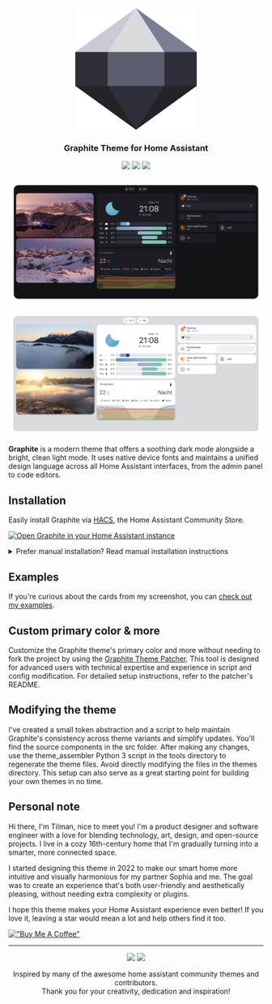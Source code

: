 <p align="center"><img src="https://raw.githubusercontent.com/TilmanGriesel/graphite/HEAD/docs/logo.png" width="240" alt="Logo Graphite Theme"/></p>
<h3 align="center">Graphite Theme for Home Assistant</h3>
<p align="center">
	<a href="https://my.home-assistant.io/redirect/hacs_repository/?owner=TilmanGriesel&repository=graphite&category=theme"><img src="https://img.shields.io/badge/hacs-default-blue?colorA=1F2229&colorB=5c5e70&style=for-the-badge"></a>
	<a href="https://github.com/tilmangriesel/graphite/stargazers"><img src="https://img.shields.io/github/stars/tilmangriesel/graphite?colorA=1F2229&colorB=5c5e70&style=for-the-badge"></a>
	<a href="https://github.com/tilmangriesel/graphite/issues"><img src="https://img.shields.io/github/issues/tilmangriesel/graphite?colorA=1F2229&colorB=5c5e70&style=for-the-badge"></a>
</p>

<p align="center"><img src="https://raw.githubusercontent.com/TilmanGriesel/graphite/HEAD/docs/screenshots/dark.png"/></p>
<p align="center"><img src="https://raw.githubusercontent.com/TilmanGriesel/graphite/HEAD/docs/screenshots/light.png"/></p>

**Graphite** is a modern theme that offers a soothing dark mode alongside a bright, clean light mode. It uses native device fonts and maintains a unified design language across all Home Assistant interfaces, from the admin panel to code editors.

## Installation
Easily install Graphite via [HACS](https://hacs.xyz), the Home Assistant Community Store.

[![Open Graphite in your Home Assistant instance](https://my.home-assistant.io/badges/hacs_repository.svg)](https://my.home-assistant.io/redirect/hacs_repository/?owner=TilmanGriesel&repository=graphite)

<details>
<summary>Prefer manual installation? Read manual installation instructions</summary>
	
### Manual Guide
	
1. Copy the `themes` folder into your home-assistant config folder
1. Set the theme folder in you `configuration.yaml`

```yaml
frontend:
  themes: !include_dir_merge_named themes
```

3. Restart Home Assistant
4. Select the `Graphite` theme in your profile
</details>

## Examples

If you're curious about the cards from my screenshot, you can [check out my examples](https://github.com/TilmanGriesel/graphite/blob/main/examples/README.md).

## Custom primary color & more

Customize the Graphite theme's primary color and more without needing to fork the project by using the [Graphite Theme Patcher](https://github.com/TilmanGriesel/graphite/blob/main/extras/theme-patcher/README.md). This tool is designed for advanced users with technical expertise and experience in script and config modification. For detailed setup instructions, refer to the patcher's README.

## Modifying the theme

I've created a small token abstraction and a script to help maintain Graphite's consistency across theme variants and simplify updates. You'll find the source components in the src folder. After making any changes, use the theme_assembler Python 3 script in the tools directory to regenerate the theme files. Avoid directly modifying the files in the themes directory. This setup can also serve as a great starting point for building your own themes in no time.

## Personal note

Hi there, I'm Tilman, nice to meet you! I'm a product designer and software engineer with a love for blending technology, art, design, and open-source projects. I live in a cozy 16th-century home that I'm gradually turning into a smarter, more connected space.

I started designing this theme in 2022 to make our smart home more intuitive and visually harmonious for my partner Sophia and me. The goal was to create an experience that's both user-friendly and aesthetically pleasing, without needing extra complexity or plugins.

I hope this theme makes your Home Assistant experience even better! If you love it, leaving a star would mean a lot and help others find it too.

[!["Buy Me A Coffee"](https://www.buymeacoffee.com/assets/img/custom_images/yellow_img.png)](https://www.buymeacoffee.com/griesel)

---

<p align="center">
	<a href="https://github.com/TilmanGriesel/graphite/actions/workflows/theme-verification.yaml"><img src="https://img.shields.io/github/actions/workflow/status/tilmangriesel/graphite/theme-verification.yaml?style=for-the-badge&label=Verification"></a>
	<a href="https://github.com/TilmanGriesel/graphite/actions/workflows/HACS_Action.yml"><img src="https://img.shields.io/github/actions/workflow/status/tilmangriesel/graphite/HACS_Action.yml?style=for-the-badge&label=HACS"></a>
</p>

<p align="center">
Inspired by many of the awesome home assistant community themes and contributors.<br>Thank you for your creativity, dedication and inspiration!
</p>
